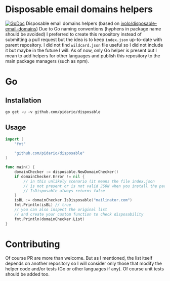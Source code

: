 # Disposable email domains helpers
[![GoDoc](https://godoc.org/github.com/pidario/disposable?status.svg)](https://godoc.org/github.com/pidario/disposable)
Disposable email domains helpers (based on [ivolo/disposable-email-domains](https://github.com/ivolo/disposable-email-domains))
Due to Go naming conventions (hyphens in package name should be avoided) I preferred to create this repository instead of submitting a pull request but the idea is to keep `index.json` up-to-date with parent repository.
I did not find `wildcard.json` file useful so I did not include it but maybe in the future I will.
As of now, only Go helper is present but I mean to add helpers for other languages and publish this repository to the main package managers (such as npm).
# Go
## Installation
```
go get -u -v github.com/pidario/disposable
```
## Usage
```go
import (
	"fmt"
	
	"github.com/pidario/disposable"
)

func main() {
	domainChecker := disposable.NewDomainChecker()
	if domainChecker.Error != nil {
		// in this unlikely scenario (it means the file index.json
		// is not present or is not valid JSON when you install the package)
		// IsDisposable always returns false
	}
	isBL := domainChecker.IsDisposable("mailinator.com")
	fmt.Println(isBL) // true
	// you can also inspect the original list
	// and create your custom function to check disposability
	fmt.Println(domainChecker.List)
}
```
# Contributing
Of course PR are more than welcome. But as I mentioned, the list itself depends on another repository so I will consider only those that modify the helper code and/or tests (Go or other languages if any). Of course unit tests should be added too.
